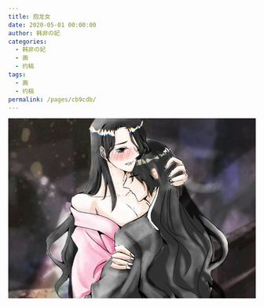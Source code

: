 ```yaml
---
title: 抱龙女
date: 2020-05-01 00:00:00
author: 韩非の妃
categories: 
  - 韩非の妃
  - 画
  - 约稿
tags: 
  - 画
  - 约稿
permalink: /pages/cb9cdb/
---
```


![1](/img/hfxjq/1.jpg)
